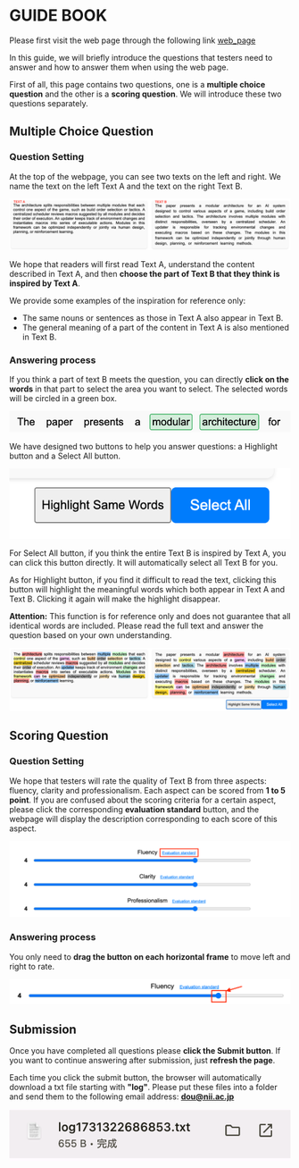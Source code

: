 # GUIDE BOOK
Please first visit the web page through the following link [web_page](http://47.95.158.98:8530/)

In this guide, we will briefly introduce the questions that testers need to answer and how to answer them when using the web page.

First of all, this page contains two questions, one is a **multiple choice question** and the other is a **scoring question**. We will introduce these two questions separately.

## Multiple Choice Question
### Question Setting
At the top of the webpage, you can see two texts on the left and right. We name the text on the left Text A and the text on the right Text B. 

![Two texts at the top of the webpage](GUIDE_BOOK/multi.png)

We hope that readers will first read Text A, understand the content described in Text A, and then **choose the part of Text B that they think is inspired by Text A**.

We provide some examples of the inspiration for reference only:
- The same nouns or sentences as those in Text A also appear in Text B.
- The general meaning of a part of the content in Text A is also mentioned in Text B.

### Answering process
If you think a part of text B meets the question, you can directly **click on the words** in that part to select the area you want to select. The selected words will be circled in a green box.

![Selection](GUIDE_BOOK/select.png)

We have designed two buttons to help you answer questions: a Highlight button and a Select All button.

![Hightlight and Select All button](GUIDE_BOOK/button.png)

For Select All button, if you think the entire Text B is inspired by Text A, you can click this button directly. It will automatically select all Text B for you.

As for Highlight button, if you find it difficult to read the text, clicking this button will highlight the meaningful words which both appear in Text A and Text B. Clicking it again will make the highlight disappear.

**Attention:** This function is for reference only and does not guarantee that all identical words are included. Please read the full text and answer the question based on your own understanding.

![Hightlight](GUIDE_BOOK/highlight.png)

<!--### Example for reference
We give a simple example to help users understand the entire process of answering multiple choice questions. Please note that this example is for reference only. Please answer the questions according to your own understanding of inspiration.

When answering multiple-choice questions, we recommend that users follow the following answer order.
1. Read one sentence from Text A and understand its meaning.
2. Select the part in Text B that you think meets the question. You can **click on any word to select the part you want**.
3. Repeat steps 1 and 2 until you have read all the sentences in Text A.
4. Finally, based on your understanding of the entire Text A, select all the parts of Text B that you think fit the question.

First, by reading the first sentence of Text A, I learned that this sentence mentioned three keywords: order selection, tactics and multiple modules. These words are not commonly used in daily writing, so I think the part where the three keywords apper in Text B are inspired by Text A.

![Step 1](GUIDE_BOOK/step_1.png)

Secondly, this sentence means that the architecture is divided into multiple modules to control the game. So based on the previous step, I continued to select the first and second sentence in Text B that contains a similar meaning. 

![Step 2](GUIDE_BOOK/step_2.png)

And so on, repeat the above two steps repeatedly until you have read all the sentences in Text A.-->

## Scoring Question
### Question Setting
We hope that testers will rate the quality of Text B from three aspects: fluency, clarity and professionalism. Each aspect can be scored from **1 to 5 point**. If you are confused about the scoring criteria for a certain aspect, please click the corresponding **evaluation standard** button, and the webpage will display the description corresponding to each score of this aspect.

![Scoring question](GUIDE_BOOK/scoring.png)

### Answering process
You only need to **drag the button on each horizontal frame** to move left and right to rate.

![Scoring button](GUIDE_BOOK/score_button.png)

## Submission
Once you have completed all questions please **click the Submit button**. If you want to continue answering after submission, just **refresh the page**.

Each time you click the submit button, the browser will automatically download a txt file starting with **"log"**. Please put these files into a folder and send them to the following email address: **dou@nii.ac.jp**

![Submit](GUIDE_BOOK/submission.png)

